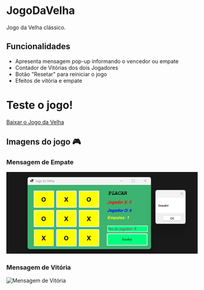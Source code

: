 # JogoDaVelha 
Jogo da Velha clássico.

## Funcionalidades
- Apresenta mensagem pop-up informando o vencedor ou empate
- Contador de Vitórias dos dois Jogadores
- Botão "Resetar" para reiniciar o jogo
- Efeitos de vitória e empate

# Teste o jogo!
[Baixar o Jogo da Velha](./Jogo_da_velha.zip)


## Imagens do jogo 🎮
### Mensagem de Empate
![Mensagem de Empate](imagens/MensagemDeEmpate.png)

### Mensagem de Vitória
![Mensagem de Vitória](imagens/MensagemDeVitória.png)

